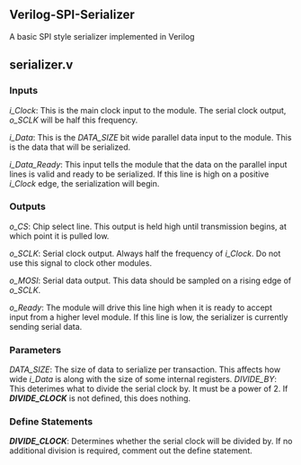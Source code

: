 ## Verilog-SPI-Serializer
A basic SPI style serializer implemented in Verilog

## serializer.v

### Inputs
*i_Clock*: This is the main clock input to the module. The serial clock output, *o_SCLK* will be half this frequency.

*i_Data*: This is the *DATA_SIZE* bit wide parallel data input to the module. This is the data that will be serialized.

*i_Data_Ready*: This input tells the module that the data on the parallel input lines is valid and ready to be serialized. If this line is high on a positive *i_Clock* edge, the serialization will begin.

### Outputs
*o_CS*: Chip select line. This output is held high until transmission begins, at which point it is pulled low.

*o_SCLK*: Serial clock output. Always half the frequency of *i_Clock*. Do not use this signal to clock other modules.

*o_MOSI*: Serial data output. This data should be sampled on a rising edge of *o_SCLK*.

*o_Ready*: The module will drive this line high when it is ready to accept input from a higher level module. If this line is low, the serializer is currently sending serial data.

### Parameters
*DATA_SIZE*: The size of data to serialize per transaction. This affects how wide *i_Data* is along with the size of some internal registers.
*DIVIDE_BY*: This deterimes what to divide the serial clock by. It must be a power of 2. If ***DIVIDE_CLOCK*** is not defined, this does nothing.

### Define Statements
***DIVIDE_CLOCK***: Determines whether the serial clock will be divided by. If no additional division is required, comment out the define statement.
